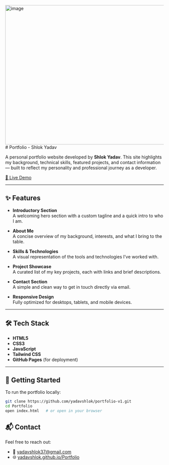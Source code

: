 <img width="1253" height="442" alt="image" src="https://github.com/user-attachments/assets/0baf7acd-13bf-4ef6-9a90-845224862282" /># Portfolio - Shlok Yadav

A personal portfolio website developed by **Shlok Yadav**. This site highlights my background, technical skills, featured projects, and contact information — built to reflect my personality and professional journey as a developer.

[🔗 Live Demo](https://yadavshlok.github.io/portfolio-v2/
)

---

## ✨ Features

- **Introductory Section**  
  A welcoming hero section with a custom tagline and a quick intro to who I am.

- **About Me**  
  A concise overview of my background, interests, and what I bring to the table.

- **Skills & Technologies**  
  A visual representation of the tools and technologies I’ve worked with.

- **Project Showcase**  
  A curated list of my key projects, each with links and brief descriptions.

- **Contact Section**  
  A simple and clean way to get in touch directly via email.

- **Responsive Design**  
  Fully optimized for desktops, tablets, and mobile devices.

---

## 🛠 Tech Stack

- **HTML5**  
- **CSS3**
- **JavaScript**
- **Tailwind CSS**
- **GitHub Pages** (for deployment)

---

## 🚀 Getting Started

To run the portfolio locally:

```bash
git clone https://github.com/yadavshlok/portfolio-v1.git
cd Portfolio
open index.html   # or open in your browser
```
## 📬 Contact

Feel free to reach out:

- 📧 [yadavshlok37@gmail.com](mailto:yadavshlok37@gmail.com)  
- 🌐 [yadavshlok.github.io/Portfolio](https://yadavshlok.github.io/portfolio-v2/
)
